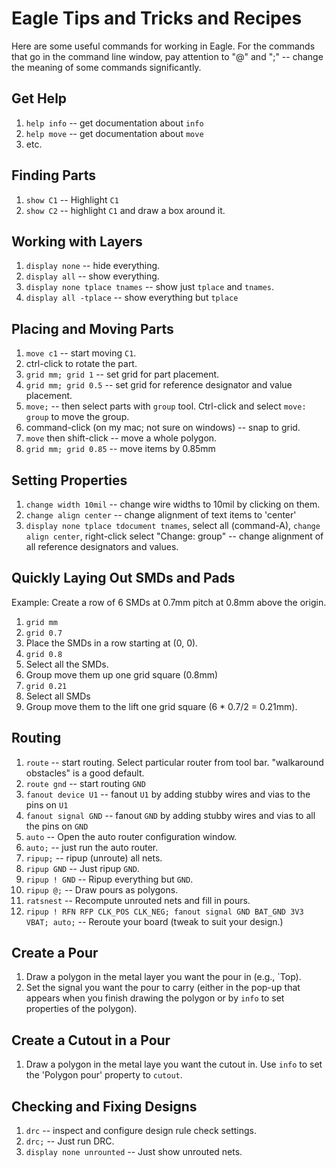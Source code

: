 # Eagle Tips and Tricks and Recipes

Here are some useful commands for working in Eagle.  For the commands that go in the command line window, pay attention to "@" and ";" -- change the meaning of some commands significantly.

## Get Help

1. `help info` -- get documentation about `info`
2. `help move` -- get documentation about `move`
3.  etc.

## Finding Parts

1.  `show C1` -- Highlight `C1`
2.  `show C2` -- highlight `C1` and draw a box around it.

## Working with Layers

1.  `display none` -- hide everything.
2.  `display all` -- show everything.
3.  `display none tplace tnames` -- show just `tplace` and `tnames`.
4.  `display all -tplace` -- show everything but `tplace`

## Placing and Moving Parts

1.  `move c1` -- start moving `C1`.
2.  ctrl-click to rotate the part.
3.  `grid mm; grid 1` -- set grid for part placement.
4.  `grid mm; grid 0.5` -- set grid for reference designator and value placement.
5.  `move;`  -- then select parts with `group` tool.  Ctrl-click and select `move: group` to move the group.
6.  command-click (on my mac; not sure on windows) -- snap to grid.
7.  `move` then shift-click -- move a whole polygon.
8.  `grid mm; grid 0.85` -- move items by 0.85mm

## Setting Properties

1.  `change width 10mil` -- change wire widths to 10mil by clicking on them.
2.  `change align center` -- change alignment of text items to 'center'
3.  `display none tplace tdocument tnames`, select all (command-A), `change align center`, right-click select "Change: group" -- change alignment of all reference designators and values.

## Quickly Laying Out SMDs and Pads

Example:  Create a row of 6 SMDs at 0.7mm pitch at 0.8mm above the origin. 

1.  `grid mm`
2.  `grid 0.7`
3.  Place the SMDs in a row starting at (0, 0).
4.  `grid 0.8`
5.  Select all the SMDs.
6.  Group move them up one grid square (0.8mm)
7.  `grid 0.21`
8.  Select all SMDs
9.  Group move them to the lift one grid square (6 * 0.7/2 = 0.21mm).

## Routing 

1.  `route` -- start routing.  Select particular router from tool bar. "walkaround obstacles" is a good default.
2.  `route gnd` -- start routing `GND`
3.  `fanout device U1` -- fanout `U1` by adding stubby wires and vias to the pins on `U1`
4.  `fanout signal GND` -- fanout `GND` by adding stubby wires and vias to all the pins on `GND`
5.  `auto` -- Open the auto router configuration window.
6.  `auto;` -- just run the auto router.
7.  `ripup;` -- ripup (unroute) all nets.
8.  `ripup GND` -- Just ripup `GND`.
9.  `ripup ! GND` -- Ripup everything but `GND`.
10. `ripup @;` -- Draw pours as polygons.
11. `ratsnest` -- Recompute unrouted nets and fill in pours.
12. `ripup ! RFN RFP CLK_POS CLK_NEG; fanout signal GND BAT_GND 3V3 VBAT; auto;` -- Reroute your board (tweak to suit your design.)

## Create a Pour

1. Draw a polygon in the metal layer you want the pour in (e.g., `Top).
2. Set the signal you want the pour to carry (either in the pop-up that appears when you finish drawing the polygon or by `info` to set properties of the polygon).

## Create a Cutout in a Pour

1.  Draw a polygon in the metal laye you want the cutout in.  Use `info` to set the 'Polygon pour' property to `cutout`.

## Checking and Fixing Designs

1. `drc` -- inspect and configure design rule check settings.
2. `drc;` -- Just run DRC.
3. `display none unrounted` -- Just show unrouted nets.
